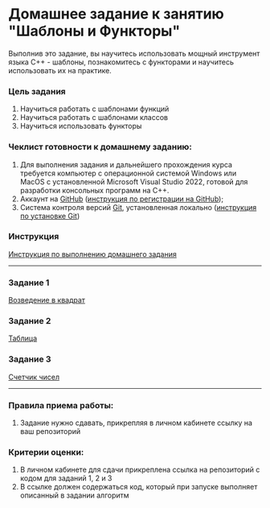 # Домашнее задание к занятию "Шаблоны и Функторы"

Выполнив это задание, вы научитесь использовать мощный инструмент языка C++ - шаблоны, познакомитесь с функторами и научитесь использовать их на практике.

### Цель задания

1. Научиться работать с шаблонами функций
2. Научиться работать с шаблонами классов
3. Научиться использовать функторы

### Чеклист готовности к домашнему заданию:

1. Для выполнения задания и дальнейшего прохождения курса требуется компьютер с операционной системой Windows или MacOS с установленной Microsoft Visual Studio 2022, готовой для разработки консольных программ на C++.
2. Аккаунт на [GitHub](https://github.com/) ([инструкция по регистрации на GitHub](https://github.com/netology-code/cppm-homeworks/tree/main/common/sign%20up));
3. Система контроля версий [Git](https://git-scm.com/), установленная локально ([инструкция по установке Git](https://github.com/netology-code/cppm-homeworks/tree/main/common/download))

### Инструкция

[Инструкция по выполнению домашнего задания](https://github.com/netology-code/cppm-homeworks/blob/main/common/readme.md)

------

### Задание 1

[Возведение в квадрат](https://github.com/netology-code/cppl-homeworks/tree/main/05/01)

### Задание 2

[Таблица](https://github.com/netology-code/cppl-homeworks/tree/main/05/02)

### Задание 3

[Счетчик чисел](https://github.com/netology-code/cppl-homeworks/tree/main/05/03)

------

### Правила приема работы:

1. Задание нужно сдавать, прикрепляя в личном кабинете ссылку на ваш репозиторий

### Критерии оценки:

1. В личном кабинете для сдачи прикреплена ссылка на репозиторий с кодом для заданий 1, 2 и 3
2. В ссылке должен содержаться код, который при запуске выполняет описанный в задании алгоритм


